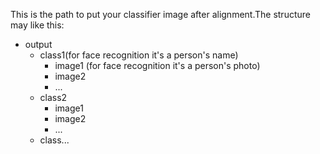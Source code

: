 
This is the path to put your classifier image after alignment.The structure may like this:

* output
  * class1(for face recognition it's a person's name)
    * image1 (for face recognition it's a person's photo)
    * image2
    * ...
  * class2
    * image1
    * image2
    * ...
  * class...
